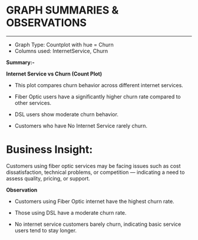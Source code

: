 # **GRAPH SUMMARIES & OBSERVATIONS**

---

- Graph Type: Countplot with hue = Churn
- Columns used: InternetService, Churn

 **Summary:-**
 
 **Internet Service vs Churn (Count Plot)**
 
- This plot compares churn behavior across different internet services.

- Fiber Optic users have a significantly higher churn rate compared to other services.

- DSL users show moderate churn behavior.

- Customers who have No Internet Service rarely churn.

# Business Insight:
Customers using fiber optic services may be facing issues such as cost dissatisfaction, technical problems, or competition — indicating a need to assess quality, pricing, or support.


**Observation**

- Customers using Fiber Optic internet have the highest churn rate.

- Those using DSL have a moderate churn rate.

- No internet service customers barely churn, indicating basic service users tend to stay longer.



